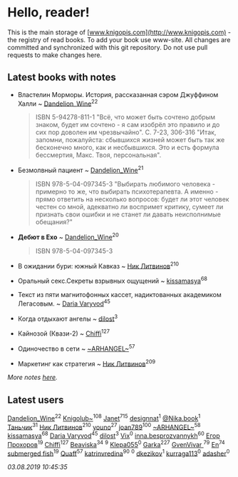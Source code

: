 # Hello, reader!
This is the main storage of [www.knigopis.com](http://www.knigopis.com) - the registry of read books.
To add your book use www-site. All changes are committed and synchronized with this git repository.
Do not use pull requests to make changes here.


## Latest books with notes
* Властелин Морморы. История, рассказанная сэром Джуффином Халли ~ [Dandelion_Wine](users/586/58602788-vkontakte)<sup>22</sup>
    > ISBN 5-94278-811-1
    > "Всё, что может быть сочтено добрым знаком, будет им сочтено - я сам изобрёл это правило и до сих пор доволен им чрезвычайно".
    > С. 7-23, 306-316
    > "Итак, запомни, пожалуйста: сбывшихся жизней может быть так же бесконечно много, как и несбывшихся. Это и есть формула бессмертия, Макс. Твоя, персональная".

* Безмолвный пациент ~ [Dandelion_Wine](users/586/58602788-vkontakte)<sup>21</sup>
    > ISBN 978-5-04-097345-3
    > "Выбирать любимого человека - примерно то же, что выбирать психотерапевта. А именно - прямо ответить на несколько вопросов: будет ли этот человек честен со мной, адекватно ли воспримет критику, сумеет ли признать свои ошибки и не станет ли давать неисполнимые обещания?"

* ****Дебют в Ехо**** ~ [Dandelion_Wine](users/586/58602788-vkontakte)<sup>20</sup>
    > ISBN 978-5-04-097345-3

* В ожидании бури: южный Кавказ ~ [Ник Литвинов](users/241/241974816-vkontakte)<sup>210</sup>

* Оральный секс.Секреты взрывных ощущений ~ [kissamasya](users/684/68439978-vkontakte)<sup>68</sup>

* Текст из пяти магнитофонных кассет, надиктованных академиком Легасовым. ~ [Daria Varyvod](users/829/829893410524253-facebook)<sup>45</sup>

* Когда отдыхают ангелы ~ [dilost](users/102/10206471247373307-facebook)<sup>3</sup>

* Кайнозой (Квази-2) ~ [Chiffi](users/105/105831994080785626680-google)<sup>127</sup>

* Одиночество в сети ~ [~ARHANGEL~](users/642/64251996-vkontakte)<sup>57</sup>

* Маркетинг как стратегия ~ [Ник Литвинов](users/241/241974816-vkontakte)<sup>209</sup>


_More notes [here](latest_books_with_notes.md)._


## Latest users
[Dandelion_Wine](users/586/58602788-vkontakte)<sup>22</sup> 
[Knigolub~](users/111/111878597279669641685-google)<sup>108</sup> 
[Janet](users/108/108113656204404967440-google)<sup>715</sup> 
[designnat](users/514/5143815-vkontakte)<sup>1</sup> 
[@Nika.book](users/101/101397067906124622805-google)<sup>1</sup> 
[Таньчик](users/209/2096581563762610-facebook)<sup>31</sup> 
[Ник Литвинов](users/241/241974816-vkontakte)<sup>210</sup> 
[youno](users/302/302928912-vkontakte)<sup>27</sup> 
[joan789](users/240/2401650-vkontakte)<sup>100</sup> 
[~ARHANGEL~](users/642/64251996-vkontakte)<sup>58</sup> 
[kissamasya](users/684/68439978-vkontakte)<sup>68</sup> 
[Daria Varyvod](users/829/829893410524253-facebook)<sup>45</sup> 
[dilost](users/102/10206471247373307-facebook)<sup>3</sup> 
[Vix](users/109/109445053149434997046-google)<sup>0</sup> 
[inna.besprozvannykh](users/733/73323849-yandex)<sup>60</sup> 
[Егор Прохоров](users/481/481937529-vkontakte)<sup>19</sup> 
[Chiffi](users/105/105831994080785626680-google)<sup>127</sup> 
[Beaviska](users/102/10202544960024508-facebook)<sup>34</sup> 
[](users/110/110931306939441771638-google)<sup>9</sup> 
[Klepa055](users/110/110874063852183520490-google)<sup>0</sup> 
[Garka](users/115/115753719718250012620-google)<sup>227</sup> 
[GvenVivar ](users/158/158266434925901-facebook)<sup>79</sup> 
[En](users/333/333646551-vkontakte)<sup>74</sup> 
[submerged fish](users/471/471364154-yandex)<sup>19</sup> 
[Quaff](users/122/12267158-vkontakte)<sup>57</sup> 
[katrinvredina](users/233/2336755-vkontakte)<sup>90</sup> 
[](users/113/113895218432924460489-google)<sup>0</sup> 
[dkezikov](users/665/665843812-yandex)<sup>1</sup> 
[kurraga113](users/362/362572912-vkontakte)<sup>0</sup> 
[adasher](users/329/329912611-yandex)<sup>0</sup> 


_03.08.2019 10:45:35_
